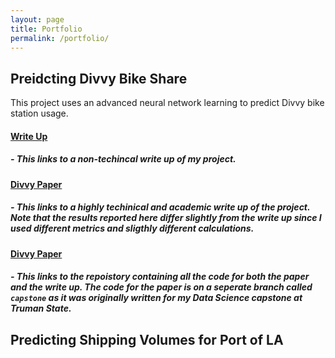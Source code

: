 ```yaml
---
layout: page
title: Portfolio
permalink: /portfolio/
---
```

## Preidcting Divvy Bike Share 
This project uses an advanced neural network learning to predict Divvy bike station usage.
#### [Write Up](/divvy_write_up/)
##### - This links to a non-techincal write up of my project.

#### [Divvy Paper](https://github.com/noahba65/stemGNN_divvy/blob/capstone/Assignments/final-paper/final_paper.pdf)
##### - This links to a highly techinical and academic write up of the project. Note that the results reported here differ slightly from the write up since I used different metrics and sligthly different calculations. 

#### [Divvy Paper](https://github.com/noahba65/stemGNN_divvy/blob/capstone/Assignments/final-paper/final_paper.pdf)
##### - This links to the repoistory containing all the code for both the paper and the write up. The code for the paper is on a seperate branch called `capstone` as it was originally written for my Data Science capstone at Truman State. 


## Predicting Shipping Volumes for Port of LA
